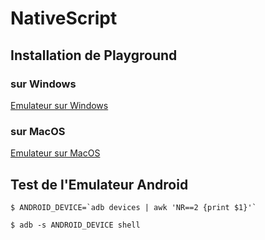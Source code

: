 # NativeScript 


## Installation de Playground 

### sur Windows

[Emulateur sur Windows](Windows.md)

### sur MacOS

[Emulateur sur MacOS](MacOS.md)

## Test de l'Emulateur Android

```
$ ANDROID_DEVICE=`adb devices | awk 'NR==2 {print $1}'`
```

```
$ adb -s ANDROID_DEVICE shell
```




